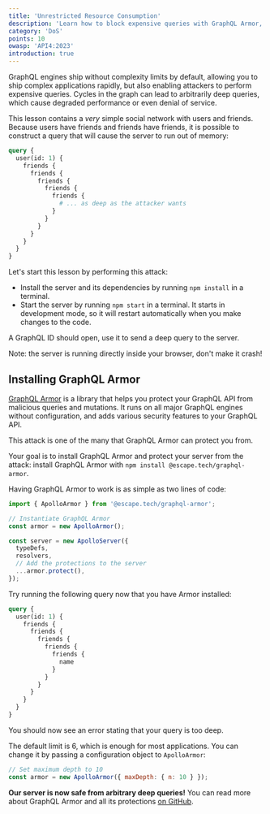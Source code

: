 ```yaml
---
title: 'Unrestricted Resource Consumption'
description: 'Learn how to block expensive queries with GraphQL Armor, preventing denial-of-service (DoS) attacks.'
category: 'DoS'
points: 10
owasp: 'API4:2023'
introduction: true
---
```


GraphQL engines ship without complexity limits by default, allowing you to ship complex applications rapidly, but also enabling attackers to perform expensive queries. Cycles in the graph can lead to arbitrarily deep queries, which cause degraded performance or even denial of service.

This lesson contains a _very_ simple social network with users and friends. Because users have friends and friends have friends, it is possible to construct a query that will cause the server to run out of memory:

```graphql
query {
  user(id: 1) {
    friends {
      friends {
        friends {
          friends {
            friends {
              # ... as deep as the attacker wants
            }
          }
        }
      }
    }
  }
}
```

Let's start this lesson by performing this attack:

- Install the server and its dependencies by running `npm install` in a terminal.
- Start the server by running `npm start` in a terminal. It starts in development mode, so it will restart automatically when you make changes to the code.

A GraphQL ID should open, use it to send a deep query to the server.

Note: the server is running directly inside your browser, don't make it crash!

## Installing GraphQL Armor

[GraphQL Armor](https://github.com/Escape-Technologies/graphql-armor) is a library that helps you protect your GraphQL API from malicious queries and mutations. It runs on all major GraphQL engines without configuration, and adds various security features to your GraphQL API.

This attack is one of the many that GraphQL Armor can protect you from.

Your goal is to install GraphQL Armor and protect your server from the attack: install GraphQL Armor with `npm install @escape.tech/graphql-armor`.

Having GraphQL Armor to work is as simple as two lines of code:

```js
import { ApolloArmor } from '@escape.tech/graphql-armor';

// Instantiate GraphQL Armor
const armor = new ApolloArmor();

const server = new ApolloServer({
  typeDefs,
  resolvers,
  // Add the protections to the server
  ...armor.protect(),
});
```

Try running the following query now that you have Armor installed:

```graphql
query {
  user(id: 1) {
    friends {
      friends {
        friends {
          friends {
            friends {
              name
            }
          }
        }
      }
    }
  }
}
```

You should now see an error stating that your query is too deep.

The default limit is 6, which is enough for most applications. You can change it by passing a configuration object to `ApolloArmor`:

```js
// Set maximum depth to 10
const armor = new ApolloArmor({ maxDepth: { n: 10 } });
```

**Our server is now safe from arbitrary deep queries!** You can read more about GraphQL Armor and all its protections [on GitHub](https://github.com/Escape-Technologies/graphql-armor).
